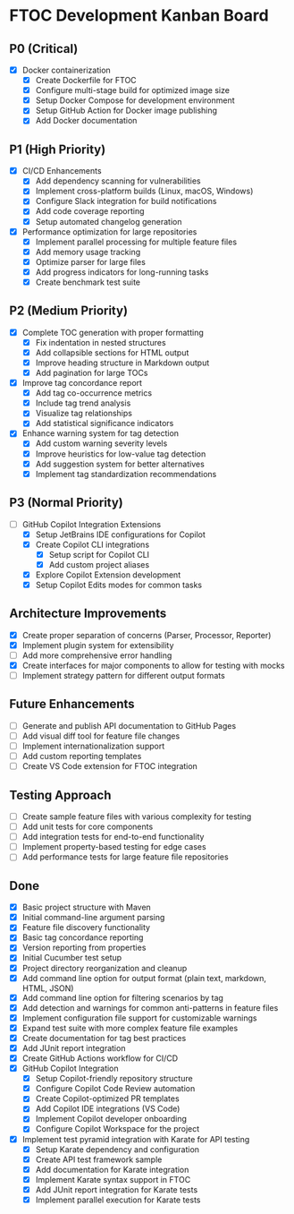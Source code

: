 # FTOC Development Kanban Board

## P0 (Critical)
- [x] Docker containerization
  - [x] Create Dockerfile for FTOC
  - [x] Configure multi-stage build for optimized image size
  - [x] Setup Docker Compose for development environment
  - [x] Setup GitHub Action for Docker image publishing
  - [x] Add Docker documentation

## P1 (High Priority)
- [x] CI/CD Enhancements
  - [x] Add dependency scanning for vulnerabilities
  - [x] Implement cross-platform builds (Linux, macOS, Windows)
  - [x] Configure Slack integration for build notifications
  - [x] Add code coverage reporting
  - [x] Setup automated changelog generation
  
- [x] Performance optimization for large repositories
  - [x] Implement parallel processing for multiple feature files
  - [x] Add memory usage tracking
  - [x] Optimize parser for large files
  - [x] Add progress indicators for long-running tasks
  - [x] Create benchmark test suite

## P2 (Medium Priority)
- [x] Complete TOC generation with proper formatting
  - [x] Fix indentation in nested structures
  - [x] Add collapsible sections for HTML output
  - [x] Improve heading structure in Markdown output
  - [x] Add pagination for large TOCs

- [x] Improve tag concordance report
  - [x] Add tag co-occurrence metrics
  - [x] Include tag trend analysis
  - [x] Visualize tag relationships
  - [x] Add statistical significance indicators

- [x] Enhance warning system for tag detection
  - [x] Add custom warning severity levels
  - [x] Improve heuristics for low-value tag detection
  - [x] Add suggestion system for better alternatives
  - [x] Implement tag standardization recommendations

## P3 (Normal Priority)
- [ ] GitHub Copilot Integration Extensions
  - [x] Setup JetBrains IDE configurations for Copilot
  - [x] Create Copilot CLI integrations
    - [x] Setup script for Copilot CLI
    - [x] Add custom project aliases
  - [x] Explore Copilot Extension development
  - [x] Setup Copilot Edits modes for common tasks

## Architecture Improvements
- [x] Create proper separation of concerns (Parser, Processor, Reporter)
- [x] Implement plugin system for extensibility
- [ ] Add more comprehensive error handling
- [x] Create interfaces for major components to allow for testing with mocks
- [ ] Implement strategy pattern for different output formats

## Future Enhancements
- [ ] Generate and publish API documentation to GitHub Pages
- [ ] Add visual diff tool for feature file changes
- [ ] Implement internationalization support
- [ ] Add custom reporting templates
- [ ] Create VS Code extension for FTOC integration

## Testing Approach
- [ ] Create sample feature files with various complexity for testing
- [ ] Add unit tests for core components
- [ ] Add integration tests for end-to-end functionality
- [ ] Implement property-based testing for edge cases
- [ ] Add performance tests for large feature file repositories

## Done
- [x] Basic project structure with Maven
- [x] Initial command-line argument parsing
- [x] Feature file discovery functionality
- [x] Basic tag concordance reporting
- [x] Version reporting from properties
- [x] Initial Cucumber test setup
- [x] Project directory reorganization and cleanup
- [x] Add command line option for output format (plain text, markdown, HTML, JSON)
- [x] Add command line option for filtering scenarios by tag
- [x] Add detection and warnings for common anti-patterns in feature files
- [x] Implement configuration file support for customizable warnings
- [x] Expand test suite with more complex feature file examples
- [x] Create documentation for tag best practices
- [x] Add JUnit report integration
- [x] Create GitHub Actions workflow for CI/CD
- [x] GitHub Copilot Integration
  - [x] Setup Copilot-friendly repository structure
  - [x] Configure Copilot Code Review automation
  - [x] Create Copilot-optimized PR templates
  - [x] Add Copilot IDE integrations (VS Code)
  - [x] Implement Copilot developer onboarding
  - [x] Configure Copilot Workspace for the project
- [x] Implement test pyramid integration with Karate for API testing
  - [x] Setup Karate dependency and configuration
  - [x] Create API test framework sample
  - [x] Add documentation for Karate integration
  - [x] Implement Karate syntax support in FTOC
  - [x] Add JUnit report integration for Karate tests
  - [x] Implement parallel execution for Karate tests